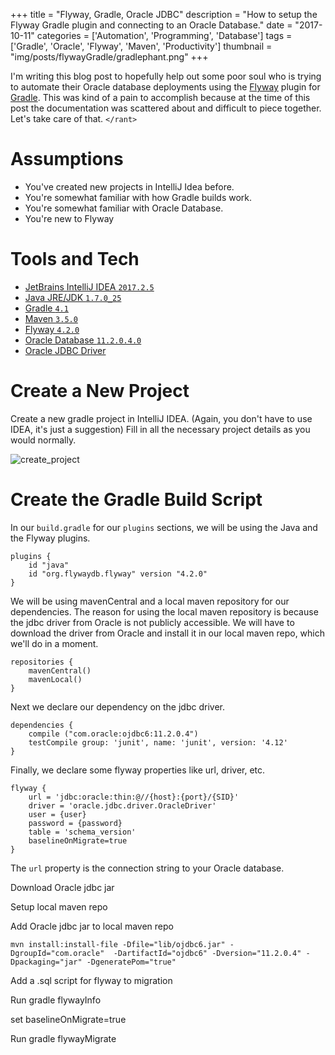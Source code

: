 +++
title = "Flyway, Gradle, Oracle JDBC"
description = "How to setup the Flyway Gradle plugin and connecting to an Oracle Database."
date = "2017-10-11"
categories = ['Automation', 'Programming', 'Database']
tags = ['Gradle', 'Oracle', 'Flyway', 'Maven', 'Productivity']
thumbnail = "img/posts/flywayGradle/gradlephant.png"
+++

I'm writing this blog post to hopefully help out some poor soul who is trying to automate their Oracle database deployments using the [Flyway](https://flywaydb.org) plugin for [Gradle](https://gradle.org/). This was kind of a pain to accomplish because at the time of this post the documentation was scattered about and difficult to piece together. Let's take care of that. ``</rant>``

# Assumptions
* You've created new projects in IntelliJ Idea before.
* You're somewhat familiar with how Gradle builds work.
* You're somewhat familiar with Oracle Database.
* You're new to Flyway

# Tools and Tech
* [JetBrains IntelliJ IDEA `2017.2.5`](https://www.jetbrains.com/idea/download/#section=windows)
* [Java JRE/JDK `1.7.0_25`](http://www.oracle.com/technetwork/java/javase/downloads/jdk8-downloads-2133151.html)
* [Gradle `4.1`](https://gradle.org/)
* [Maven `3.5.0`](https://maven.apache.org/download.cgi)
* [Flyway `4.2.0`](https://flywaydb.org)
* [Oracle Database `11.2.0.4.0`](http://www.oracle.com/technetwork/database/enterprise-edition/downloads/index.html)
* [Oracle JDBC Driver](http://www.oracle.com/technetwork/database/enterprise-edition/jdbc-112010-090769.html)

# Create a New Project

Create a new gradle project in IntelliJ IDEA. (Again, you don't have to use IDEA, it's just a suggestion) Fill in all the necessary project details as you would normally.

![create_project](/img/posts/flywayGradle/create_project.png "Create Project")

# Create the Gradle Build Script

In our `build.gradle` for our `plugins` sections, we will be using the Java and the Flyway plugins.

    plugins {
        id "java"
        id "org.flywaydb.flyway" version "4.2.0"
    }

We will be using mavenCentral and a local maven repository for our dependencies. The reason for using the local maven repository is because the jdbc driver from Oracle is not publicly accessible. We will have to download the driver from Oracle and install it in our local maven repo, which we'll do in a moment.
    
    repositories {
        mavenCentral()
        mavenLocal()
    }
    
Next we declare our dependency on the jdbc driver.

    dependencies {
        compile ("com.oracle:ojdbc6:11.2.0.4")
        testCompile group: 'junit', name: 'junit', version: '4.12'
    }
    
Finally, we declare some flyway properties like url, driver, etc.

    flyway {
        url = 'jdbc:oracle:thin:@//{host}:{port}/{SID}'
        driver = 'oracle.jdbc.driver.OracleDriver'
        user = {user}
        password = {password}
        table = 'schema_version'
        baselineOnMigrate=true
    }
    
The `url` property is the connection string to your Oracle database.


Download Oracle jdbc jar

Setup local maven repo

Add Oracle jdbc jar to local maven repo

`mvn install:install-file -Dfile="lib/ojdbc6.jar" -DgroupId="com.oracle"  -DartifactId="ojdbc6" -Dversion="11.2.0.4" -Dpackaging="jar" -DgeneratePom="true"`

Add a .sql script for flyway to migration

Run gradle flywayInfo

set baselineOnMigrate=true

Run gradle flywayMigrate